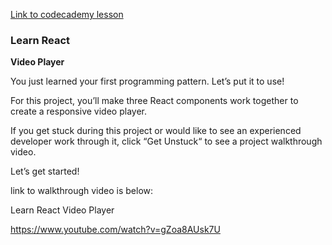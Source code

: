 [Link to codecademy lesson](https://www.codecademy.com/courses/react-101/projects/video-player)

### Learn React

**Video Player**

You just learned your first programming pattern. Let’s put it to use!

For this project, you’ll make three React components work together to create a responsive video player.

If you get stuck during this project or would like to see an experienced developer work through it, click “Get Unstuck“ to see a project walkthrough video.

Let’s get started!

link to walkthrough video is below:

Learn React Video Player

https://www.youtube.com/watch?v=gZoa8AUsk7U 
